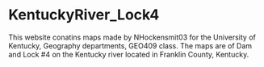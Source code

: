 # KentuckyRiver_Lock4
This website conatins maps made by NHockensmit03 for the University of Kentucky, Geography departments, GEO409 class. The maps are of Dam and Lock #4 on the Kentucky river located in Franklin  County, Kentucky.
